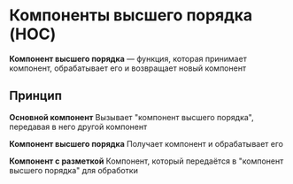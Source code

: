 # Компоненты высшего порядка (HOC)

**Компонент высшего порядка**  —  функция, которая принимает компонент, обрабатывает его и возвращает новый компонент


## Принцип
**Основной компонент**
Вызывает "компонент высшего порядка", передавая в него другой компонент

**Компонент высшего порядка**
Получает компонент и обрабатывает его

**Компонент с разметкой**
Компонент, который передаётся в "компонент высшего порядка" для обработки